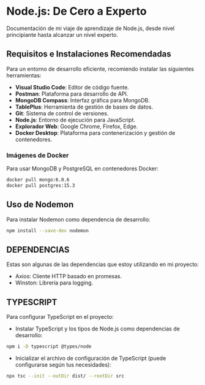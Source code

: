 # Node.js: De Cero a Experto

Documentación de mi viaje de aprendizaje de Node.js, desde nivel principiante hasta alcanzar un nivel experto.

## Requisitos e Instalaciones Recomendadas

Para un entorno de desarrollo eficiente, recomiendo instalar las siguientes herramientas:

- **Visual Studio Code**: Editor de código fuente.
- **Postman**: Plataforma para desarrollo de API.
- **MongoDB Compass**: Interfaz gráfica para MongoDB.
- **TablePlus**: Herramienta de gestión de bases de datos.
- **Git**: Sistema de control de versiones.
- **Node.js**: Entorno de ejecución para JavaScript.
- **Explorador Web**: Google Chrome, Firefox, Edge.
- **Docker Desktop**: Plataforma para contenerización y gestión de contenedores.

### Imágenes de Docker

Para usar MongoDB y PostgreSQL en contenedores Docker:

```bash
docker pull mongo:6.0.6
docker pull postgres:15.3
```

## Uso de Nodemon

Para instalar Nodemon como dependencia de desarrollo:

```bash
npm install --save-dev nodemon
```
## DEPENDENCIAS

Estas son algunas de las dependencias que estoy utilizando en mi proyecto:

- Axios: Cliente HTTP basado en promesas.
- Winston: Librería para logging.

## TYPESCRIPT

Para configurar TypeScript en el proyecto:
- Instalar TypeScript y los tipos de Node.js como dependencias de desarrollo:
```bash
npm i -D typescript @types/node
```
- Inicializar el archivo de configuración de TypeScript (puede configurarse según tus necesidades):
```bash
npx tsc --init --outDir dist/ --rootDir src
```



